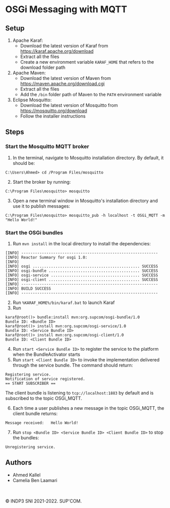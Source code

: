 # OSGi Messaging with MQTT

## Setup
1. Apache Karaf:
    - Download the latest version of Karaf from https://karaf.apache.org/download
    - Extract all the files
    - Create a new environment variable `KARAF_HOME` that refers to the download folder path
2. Apache Maven:
    - Download the latest version of Maven from https://maven.apache.org/download.cgi
    - Extract all the files
    - Add the `/bin` folder path of Maven to the `PATH` environment variable
3. Eclipse Mosquitto:
    - Download the latest version of Mosquitto from https://mosquitto.org/download
    - Follow the installer instructions


## Steps
### Start the Mosquitto MQTT broker
1. In the terminal, navigate to Mosquitto installation directory. By default, it should be:
```
C:\Users\Ahmed> cd /Program Files/mosquitto
```
2. Start the broker by running:
```
C:\Program Files\mosquitto> mosquitto
```
3. Open a new terminal window in Mosquitto's installation directory and use it to publish messages:
```
C:\Program Files\mosquitto> mosquitto_pub -h localhost -t OSGi_MQTT -m "Hello World!"
```

### Start the OSGi bundles
1. Run `mvn install` in the local directory to install the dependencies:
```
[INFO] ------------------------------------------------------------
[INFO] Reactor Summary for osgi 1.0:
[INFO]
[INFO] osgi ............................................... SUCCESS
[INFO] osgi-bundle ........................................ SUCCESS
[INFO] osgi-service ....................................... SUCCESS
[INFO] osgi-client ........................................ SUCCESS
[INFO] ------------------------------------------------------------
[INFO] BUILD SUCCESS
[INFO] ------------------------------------------------------------
```
2. Run `%KARAF_HOME%/bin/karaf.bat` to launch Karaf
3. Run
```
karaf@root()> bundle:install mvn:org.supcom/osgi-bundle/1.0
Bundle ID: <Bundle ID>
karaf@root()> install mvn:org.supcom/osgi-service/1.0
Bundle ID: <Service Bundle ID>
karaf@root()> install mvn:org.supcom/osgi-client/1.0
Bundle ID: <Client Bundle ID>
```
4. Run `start <Service Bundle ID>` to register the service to the platform when the BundleActivator starts
5. Run `start <Client Bundle ID>` to invoke the implementation delivered through the service bundle. The command should return:
```
Registering service.
Notification of service registered.
== START SUBSCRIBER ==
```
The client bundle is listening to `tcp://localhost:1883` by default and is subscribed to the topic OSGi_MQTT.

6. Each time a user publishes a new message in the topic OSGi_MQTT, the client bundle returns:
```
Message received:   Hello World!
```
7. Run `stop <Bundle ID> <Service Bundle ID> <Client Bundle ID>` to stop the bundles:
```
Unregistering service.
```


## Authors
- Ahmed Kallel
- Camelia Ben Laamari
<br />
<br />
© INDP3 SNI 2021-2022. SUP'COM.
